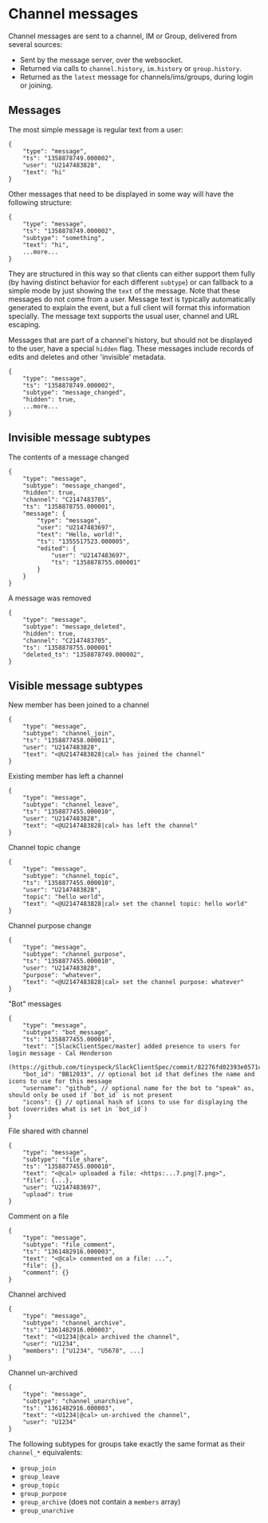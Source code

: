 # Channel messages

Channel messages are sent to a channel, IM or Group, delivered from several sources:

* Sent by the message server, over the websocket.
* Returned via calls to `channel.history`, `im.history` or `group.history`.
* Returned as the `latest` message for channels/ims/groups, during login or joining.


## Messages

The most simple message is regular text from a user:

	{
		"type": "message",
		"ts": "1358878749.000002",
		"user": "U2147483828",
		"text": "hi"
	}

Other messages that need to be displayed in some way will have the following structure:

	{
		"type": "message",
		"ts": "1358878749.000002",
		"subtype": "something",
		"text": "hi",
		...more...
	}

They are structured in this way so that clients can either support them fully (by having distinct 
behavior for each different `subtype`) or can fallback to a simple mode by just showing the `text` of 
the message. Note that these messages do not come from a user. Message text is typically automatically 
generated to explain the event, but a full client will format this information specially. The message
text supports the usual user, channel and URL escaping.

Messages that are part of a channel's history, but should not be displayed to the user, have a special
`hidden` flag. These messages include records of edits and deletes and other 'invisible' metadata.

	{
		"type": "message",
		"ts": "1358878749.000002",
		"subtype": "message_changed",
		"hidden": true,
		...more...
	}


## Invisible message subtypes

The contents of a message changed

	{
		"type": "message",
		"subtype": "message_changed",
		"hidden": true,
		"channel": "C2147483705",
		"ts": "1358878755.000001",
		"message": {
			"type": "message",
			"user": "U2147483697",
			"text": "Hello, world!",
			"ts": "1355517523.000005",
			"edited": {
				"user": "U2147483697",
				"ts": "1358878755.000001"
			}
		}
    }

A message was removed

	{
		"type": "message",
		"subtype": "message_deleted",
		"hidden": true,
		"channel": "C2147483705",
		"ts": "1358878755.000001"
		"deleted_ts": "1358878749.000002",
	}


## Visible message subtypes

New member has been joined to a channel

	{
		"type": "message",
		"subtype": "channel_join",
		"ts": "1358877458.000011",
		"user": "U2147483828",
		"text": "<@U2147483828|cal> has joined the channel"
	}

Existing member has left a channel

	{
		"type": "message",
		"subtype": "channel_leave",
		"ts": "1358877455.000010",
		"user": "U2147483828",
		"text": "<@U2147483828|cal> has left the channel"
	}

Channel topic change

	{
		"type": "message",
		"subtype": "channel_topic",
		"ts": "1358877455.000010",
		"user": "U2147483828",
		"topic": "hello world",
		"text": "<@U2147483828|cal> set the channel topic: hello world"
	}

Channel purpose change

	{
		"type": "message",
		"subtype": "channel_purpose",
		"ts": "1358877455.000010",
		"user": "U2147483828",
		"purpose": "whatever",
		"text": "<@U2147483828|cal> set the channel purpose: whatever"
	}

"Bot" messages

	{
		"type": "message",
		"subtype": "bot_message",
		"ts": "1358877455.000010",
		"text": "[SlackClientSpec/master] added presence to users for login message - Cal Henderson 
			(https://github.com/tinyspeck/SlackClientSpec/commit/82276fd02393e0571c38289ab887ed84f92a9519)",
		"bot_id": "BB12033", // optional bot id that defines the name and icons to use for this message
		"username": "github", // optional name for the bot to "speak" as, should only be used if `bot_id` is not present
		"icons": {} // optional hash of icons to use for displaying the bot (overrides what is set in `bot_id`)
	}

File shared with channel

	{
		"type": "message",
		"subtype": "file_share",
		"ts": "1358877455.000010",
		"text": "<@cal> uploaded a file: <https:...7.png|7.png>",
		"file": {...},
		"user": "U2147483697",
		"upload": true
	}

Comment on a file

	{
		"type": "message",
		"subtype": "file_comment",
		"ts": "1361482916.000003",
		"text": "<@cal> commented on a file: ...",
		"file": {},
		"comment": {}
	}

Channel archived

	{
		"type": "message",
		"subtype": "channel_archive",
		"ts": "1361482916.000003",
		"text": "<U1234|@cal> archived the channel",
		"user": "U1234",
		"members": ["U1234", "U5678", ...]
	}

Channel un-archived

	{
		"type": "message",
		"subtype": "channel_unarchive",
		"ts": "1361482916.000003",
		"text": "<U1234|@cal> un-archived the channel",
		"user": "U1234"
	}

The following subtypes for groups take exactly the same format as their `channel_*` equivalents:

* `group_join`
* `group_leave`
* `group_topic`
* `group_purpose`
* `group_archive` (does not contain a `members` array)
* `group_unarchive`
